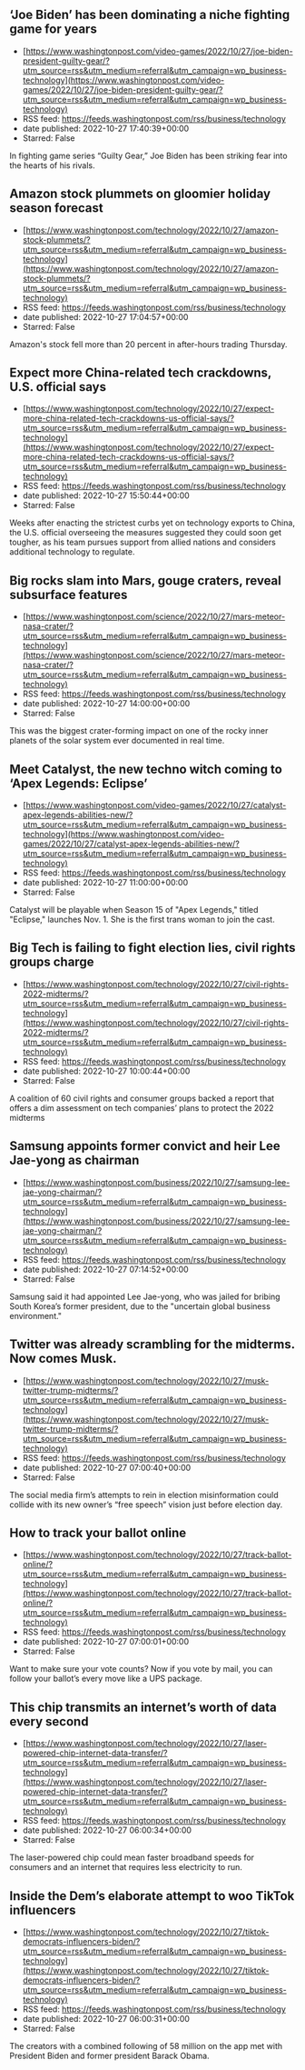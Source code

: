 ## ‘Joe Biden’ has been dominating a niche fighting game for years
 - [https://www.washingtonpost.com/video-games/2022/10/27/joe-biden-president-guilty-gear/?utm_source=rss&utm_medium=referral&utm_campaign=wp_business-technology](https://www.washingtonpost.com/video-games/2022/10/27/joe-biden-president-guilty-gear/?utm_source=rss&utm_medium=referral&utm_campaign=wp_business-technology)
 - RSS feed: https://feeds.washingtonpost.com/rss/business/technology
 - date published: 2022-10-27 17:40:39+00:00
 - Starred: False

In fighting game series “Guilty Gear,” Joe Biden has been striking fear into the hearts of his rivals.

## Amazon stock plummets on gloomier holiday season forecast
 - [https://www.washingtonpost.com/technology/2022/10/27/amazon-stock-plummets/?utm_source=rss&utm_medium=referral&utm_campaign=wp_business-technology](https://www.washingtonpost.com/technology/2022/10/27/amazon-stock-plummets/?utm_source=rss&utm_medium=referral&utm_campaign=wp_business-technology)
 - RSS feed: https://feeds.washingtonpost.com/rss/business/technology
 - date published: 2022-10-27 17:04:57+00:00
 - Starred: False

Amazon's stock fell more than 20 percent in after-hours trading Thursday.

## Expect more China-related tech crackdowns, U.S. official says
 - [https://www.washingtonpost.com/technology/2022/10/27/expect-more-china-related-tech-crackdowns-us-official-says/?utm_source=rss&utm_medium=referral&utm_campaign=wp_business-technology](https://www.washingtonpost.com/technology/2022/10/27/expect-more-china-related-tech-crackdowns-us-official-says/?utm_source=rss&utm_medium=referral&utm_campaign=wp_business-technology)
 - RSS feed: https://feeds.washingtonpost.com/rss/business/technology
 - date published: 2022-10-27 15:50:44+00:00
 - Starred: False

Weeks after enacting the strictest curbs yet on technology exports to China, the U.S. official overseeing the measures suggested they could soon get tougher, as his team pursues support from allied nations and considers additional technology to regulate.

## Big rocks slam into Mars, gouge craters, reveal subsurface features
 - [https://www.washingtonpost.com/science/2022/10/27/mars-meteor-nasa-crater/?utm_source=rss&utm_medium=referral&utm_campaign=wp_business-technology](https://www.washingtonpost.com/science/2022/10/27/mars-meteor-nasa-crater/?utm_source=rss&utm_medium=referral&utm_campaign=wp_business-technology)
 - RSS feed: https://feeds.washingtonpost.com/rss/business/technology
 - date published: 2022-10-27 14:00:00+00:00
 - Starred: False

This was the biggest crater-forming impact on one of the rocky inner planets of the solar system ever documented in real time.

## Meet Catalyst, the new techno witch coming to ‘Apex Legends: Eclipse’
 - [https://www.washingtonpost.com/video-games/2022/10/27/catalyst-apex-legends-abilities-new/?utm_source=rss&utm_medium=referral&utm_campaign=wp_business-technology](https://www.washingtonpost.com/video-games/2022/10/27/catalyst-apex-legends-abilities-new/?utm_source=rss&utm_medium=referral&utm_campaign=wp_business-technology)
 - RSS feed: https://feeds.washingtonpost.com/rss/business/technology
 - date published: 2022-10-27 11:00:00+00:00
 - Starred: False

Catalyst will be playable when Season 15 of "Apex Legends," titled "Eclipse," launches Nov. 1. She is the first trans woman to join the cast.

## Big Tech is failing to fight election lies, civil rights groups charge
 - [https://www.washingtonpost.com/technology/2022/10/27/civil-rights-2022-midterms/?utm_source=rss&utm_medium=referral&utm_campaign=wp_business-technology](https://www.washingtonpost.com/technology/2022/10/27/civil-rights-2022-midterms/?utm_source=rss&utm_medium=referral&utm_campaign=wp_business-technology)
 - RSS feed: https://feeds.washingtonpost.com/rss/business/technology
 - date published: 2022-10-27 10:00:44+00:00
 - Starred: False

A coalition of 60 civil rights and consumer groups backed a report that offers a dim assessment on tech companies’ plans to protect the 2022 midterms

## Samsung appoints former convict and heir Lee Jae-yong as chairman
 - [https://www.washingtonpost.com/business/2022/10/27/samsung-lee-jae-yong-chairman/?utm_source=rss&utm_medium=referral&utm_campaign=wp_business-technology](https://www.washingtonpost.com/business/2022/10/27/samsung-lee-jae-yong-chairman/?utm_source=rss&utm_medium=referral&utm_campaign=wp_business-technology)
 - RSS feed: https://feeds.washingtonpost.com/rss/business/technology
 - date published: 2022-10-27 07:14:52+00:00
 - Starred: False

Samsung said it had appointed Lee Jae-yong, who was jailed for bribing South Korea’s former president, due to the "uncertain global business environment."

## Twitter was already scrambling for the midterms. Now comes Musk.
 - [https://www.washingtonpost.com/technology/2022/10/27/musk-twitter-trump-midterms/?utm_source=rss&utm_medium=referral&utm_campaign=wp_business-technology](https://www.washingtonpost.com/technology/2022/10/27/musk-twitter-trump-midterms/?utm_source=rss&utm_medium=referral&utm_campaign=wp_business-technology)
 - RSS feed: https://feeds.washingtonpost.com/rss/business/technology
 - date published: 2022-10-27 07:00:40+00:00
 - Starred: False

The social media firm’s attempts to rein in election misinformation could collide with its new owner’s “free speech” vision just before election day.

## How to track your ballot online
 - [https://www.washingtonpost.com/technology/2022/10/27/track-ballot-online/?utm_source=rss&utm_medium=referral&utm_campaign=wp_business-technology](https://www.washingtonpost.com/technology/2022/10/27/track-ballot-online/?utm_source=rss&utm_medium=referral&utm_campaign=wp_business-technology)
 - RSS feed: https://feeds.washingtonpost.com/rss/business/technology
 - date published: 2022-10-27 07:00:01+00:00
 - Starred: False

Want to make sure your vote counts? Now if you vote by mail, you can follow your ballot’s every move like a UPS package.

## This chip transmits an internet’s worth of data every second
 - [https://www.washingtonpost.com/technology/2022/10/27/laser-powered-chip-internet-data-transfer/?utm_source=rss&utm_medium=referral&utm_campaign=wp_business-technology](https://www.washingtonpost.com/technology/2022/10/27/laser-powered-chip-internet-data-transfer/?utm_source=rss&utm_medium=referral&utm_campaign=wp_business-technology)
 - RSS feed: https://feeds.washingtonpost.com/rss/business/technology
 - date published: 2022-10-27 06:00:34+00:00
 - Starred: False

The laser-powered chip could mean faster broadband speeds for consumers and an internet that requires less electricity to run.

## Inside the Dem’s elaborate attempt to woo TikTok influencers
 - [https://www.washingtonpost.com/technology/2022/10/27/tiktok-democrats-influencers-biden/?utm_source=rss&utm_medium=referral&utm_campaign=wp_business-technology](https://www.washingtonpost.com/technology/2022/10/27/tiktok-democrats-influencers-biden/?utm_source=rss&utm_medium=referral&utm_campaign=wp_business-technology)
 - RSS feed: https://feeds.washingtonpost.com/rss/business/technology
 - date published: 2022-10-27 06:00:31+00:00
 - Starred: False

The creators with a combined following of 58 million on the app met with President Biden and former president Barack Obama.
